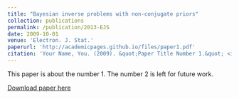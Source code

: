 ```yaml
---
title: "Bayesian inverse problems with non-conjugate priors"
collection: publications
permalink: /publication/2013-EJS
date: 2009-10-01
venue: 'Electron. J. Stat.'
paperurl: 'http://academicpages.github.io/files/paper1.pdf'
citation: 'Your Name, You. (2009). &quot;Paper Title Number 1.&quot; <i>Journal 1</i>. 1(1).'
---
```

This paper is about the number 1. The number 2 is left for future work.

[Download paper here](http://academicpages.github.io/files/paper1.pdf)
